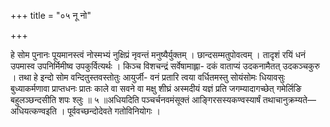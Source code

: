 +++
title = "०५ नू नो"

+++

हे सोम पुनानः पूयमानस्त्वं नोस्मभ्यं नुक्षिप्रं नृवन्तं मनुष्यैर्युक्तम् । छान्दसम्मतुपोवत्वम् । तादृशं रयिं धनं उपमास्व उपनिर्मिमीष्व उपकुर्वित्यर्थः । किञ्च विशचन्द्रं सर्वेषामाह्ला- दकं वाताप्यं उदकनामैतत् उदकञ्चकुरु । तथा हे इन्दो सोम वन्दितुस्तवस्तोतुः आयुर्जी- वनं प्रतारि त्वया वर्धितमस्तु सोयंसोमः धियावसुः बुध्याकर्मणावा प्राप्तधनः प्रातः काले वा सवने वा मक्षु शीघ्रं अस्मदीयं यज्ञं प्रति जगम्यादागच्छेत् गमेर्लिङि बहुलञ्छन्दसीति शपः श्लुः ॥ ५ ॥अधियदिति पञ्चर्चनवमंसूक्तं आङ्गिरसस्यकण्वस्यार्षं तथाचानुक्रम्यते—अधियत्कण्वइति । पूर्ववच्छन्दोदेवते गतोविनियोगः ।